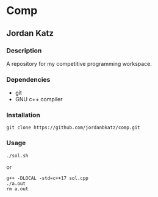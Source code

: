 # Comp
## Jordan Katz
### Description
A repository for my competitive programming workspace.
### Dependencies
* git
* GNU c++ compiler
### Installation
```
git clone https://github.com/jordanbkatz/comp.git
```
### Usage
```
./sol.sh
```
or
```
g++ -DLOCAL -std=c++17 sol.cpp
./a.out
rm a.out
```